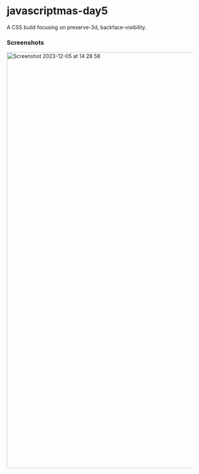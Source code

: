 # javascriptmas-day5
A CSS build focusing on preserve-3d, backface-visibility.

<h3>Screenshots</h3>
<img width="1126" alt="Screenshot 2023-12-05 at 14 28 58" src="https://github.com/JAldo1980/javascriptmas-day5/assets/80925002/cc9e9cdb-7bf6-4985-9cec-88c5baa75d2a">

